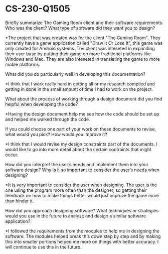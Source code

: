 # CS-230-Q1505

Briefly summarize The Gaming Room client and their software requirements. Who was the client? What type of software did they want you to design?

*The project that was created was for the client "The Gaming Room". They currently have a game application called "Draw It Or Lose It", this game was only created for Android systems. The client was inteseted in expanding their user base by putting their game on more traditional platforms like Windows and Mac. They are also inteseted in translating the game to more moble platforms.

What did you do particularly well in developing this documentation?

*I think that I work really hard in getting all or my research complied and getting in done in the small amount of time I had to work on the project.

What about the process of working through a design document did you find helpful when developing the code?

*Having the design document help me see how the code should be set up and helped me walked through the code. 

If you could choose one part of your work on these documents to revise, what would you pick? How would you improve it?

*I think that I would revise my design constraints part of the documents. I would like to go into more detail about the certain contraints that might occur.

How did you interpret the user’s needs and implement them into your software design? Why is it so important to consider the user’s needs when designing?

*It is very important to consider the user when designing. The user is the one using the program more often than the designer, so getting their feedback on how to make things better would just improve the game more than hinder it.

How did you approach designing software? What techniques or strategies would you use in the future to analyze and design a similar software application?

*I followed the requirements from the modules to help me in designing the software. The modules helped break this down step by step and by making this into smaller portions helped me more on things with better accuracy. I will continue to use this in the future. 
